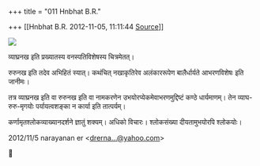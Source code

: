 +++
title = "011 Hnbhat B.R."

+++
[[Hnbhat B.R.	2012-11-05, 11:11:44 [Source](https://groups.google.com/g/bvparishat/c/MxD5h9FT4uY)]]



![](https://ci5.googleusercontent.com/proxy/4mReLUQ5LhgTMrqeuUK1X4WHN_2sILBTrIZqRC7o2UYsR410dzgVbqxFw40pRNrtWkWbkUkAqxYgsHCzgD7KUPB-FqaLZ2BpVFsNAx8=s0-d-e1-ft#http://www.ayurvedaconsultants.com/images/HERBS2/mulak.jpg)  

  
व्याघ्रनख इति प्रख्यातस्य वनस्पतिविशेषस्य चित्रमेतत्।

रुरुनख इति तदेव अभिहितं स्यात्। कथंचित् नखाकृतिरेव अलंकाररूपेण बालैर्धार्यते आभरणविशेषः इति जानीमः।

  

तत्र व्याघ्रनख इति वा रुरुनख इति वा नामकरणेन उभयोरप्येकमेवाभरणमुद्दिष्टं कण्ठे धार्यमाणम्। तेन व्याघ-रुरु-मृगयोः पर्यायत्वशङ्का न कार्या इति तात्पर्यम्।

  

कर्णामृतश्लोकव्याख्यानदर्शने ज्ञातुं शक्यम्। अधिको विचारः। श्लोकसंख्या दीयतामुभयोरपि श्लोकयोः।

  

  
  

2012/11/5 narayanan er \<[drerna...@yahoo.com]()\>



